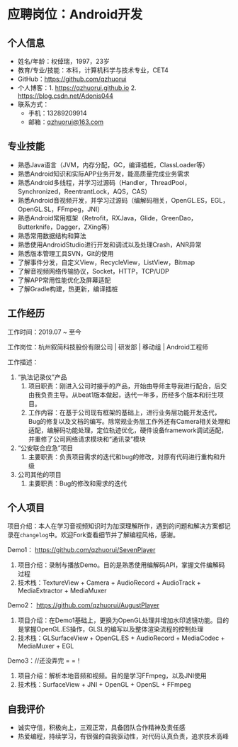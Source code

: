 # 应聘岗位：Android开发

## 个人信息

- 姓名/年龄：权倬瑞，1997，23岁
- 教育/专业/技能：本科，计算机科学与技术专业，CET4
- GitHub：https://github.com/qzhuorui
- 个人博客：1. https://qzhuorui.github.io  2. https://blog.csdn.net/Adonis044
- 联系方式：
  - 手机：13289209914
  - 邮箱：qzhuorui@163.com

## 专业技能

- 熟悉Java语言（JVM，内存分配，GC，编译插桩，ClassLoader等）
- 熟悉Android知识和实际APP业务开发，能高质量完成业务需求
- 熟悉Android多线程，并学习过源码（Handler，ThreadPool，Synchronized，ReentrantLock，AQS，CAS）
- 熟悉Android音视频开发，并学习过源码（编解码相关，OpenGL.ES，EGL，OpenGL.SL，FFmpeg，JNI）
- 熟悉Android常用框架（Retrofit，RXJava，Glide，GreenDao，Butterknife，Dagger，ZXing等）
- 熟悉常用数据结构和算法
- 熟悉使用AndroidStudio进行开发和调试以及处理Crash，ANR异常
- 熟悉版本管理工具SVN，Git的使用
- 了解事件分发，自定义View，RecycleView，ListView，Bitmap
- 了解音视频网络传输协议，Socket，HTTP，TCP/UDP
- 了解APP常用性能优化及屏幕适配
- 了解Gradle构建，热更新，编译插桩

## 工作经历

工作时间：2019.07 ~ 至今

工作岗位：杭州叙简科技股份有限公司 | 研发部 | 移动组 | Android工程师

工作描述：

1. “执法记录仪”产品
   1. 项目职责：刚进入公司时接手的产品，开始由导师主导我进行配合，后交由我负责主导。从beat1版本做起，迭代一年多，历经多个版本和衍生项目。
   2. 工作内容：在基于公司现有框架的基础上，进行业务层功能开发迭代，Bug的修复以及文档的编写。除常规业务层工作外还有Camera相关处理和适配，编解码功能处理，定位轨迹优化，硬件设备framework调试适配，并重修了公司网络请求模块和“通讯录”模块
2. “公安联合应急”项目
   1. 主要职责：负责项目需求的迭代和bug的修改，对原有代码进行重构和升级
3. 公司其他的项目
   1. 主要职责：Bug的修改和需求的迭代

## 个人项目

项目介绍：本人在学习音视频知识时为加深理解所作，遇到的问题和解决方案都记录在`changelog`中。欢迎Fork查看细节并了解编程风格，感谢。

Demo1： https://github.com/qzhuorui/SevenPlayer

1. 项目介绍：录制与播放Demo。目的是熟悉使用编解码API，掌握文件编解码过程
2. 技术栈：TextureView + Camera + AudioRecord + AudioTrack + MediaExtractor + MediaMuxer

Demo2： https://github.com/qzhuorui/AugustPlayer

1. 项目介绍：在Demo1基础上，更换为OpenGL处理并增加水印滤镜功能。目的是掌握OpenGL.ES操作，GLSL的编写以及整体渲染流程的控制处理
2. 技术栈：GLSurfaceView + OpenGL.ES + AudioRecord + MediaCodec + MediaMuxer + EGL

Demo3：//还没弄完 = =！

1. 项目介绍：解析本地音频和视频。目的是学习FFmpeg，以及JNI使用
2. 技术栈：SurfaceView + JNI + OpenGL + OpenSL + FFmpeg

## 自我评价

- 诚实守信，积极向上，三观正常，具备团队合作精神及责任感
- 热爱编程，持续学习，有很强的自我驱动性，对代码认真负责，追求技术高峰